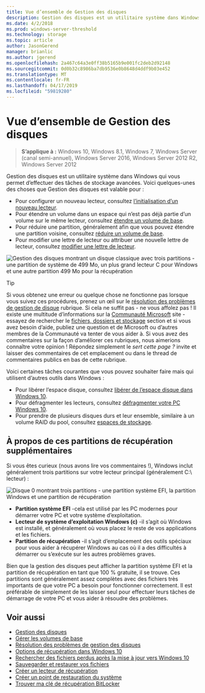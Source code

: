 ```yaml
---
title: Vue d’ensemble de Gestion des disques
description: Gestion des disques est un utilitaire système dans Windows qui vous permet d’effectuer des tâches de stockage avancées, telles que l’initialisation d’un nouveau lecteur, l’extension des volumes, réduction des partitions et modification des lettres de lecteur.
ms.date: 4/2/2018
ms.prod: windows-server-threshold
ms.technology: storage
ms.topic: article
author: JasonGerend
manager: brianlic
ms.author: jgerend
ms.openlocfilehash: 2a467c64a3e0ff38b5165b9e001fc2deb2d92148
ms.sourcegitcommit: 0d0b32c8986ba7db9536e0b8648d4ddf9b03e452
ms.translationtype: MT
ms.contentlocale: fr-FR
ms.lasthandoff: 04/17/2019
ms.locfileid: "59819280"
---
```

# <a name="overview-of-disk-management"></a>Vue d’ensemble de Gestion des disques

> **S’applique à :** Windows 10, Windows 8.1, Windows 7, Windows Server (canal semi-annuel), Windows Server 2016, Windows Server 2012 R2, Windows Server 2012

Gestion des disques est un utilitaire système dans Windows qui vous permet d’effectuer des tâches de stockage avancées. Voici quelques-unes des choses que Gestion des disques est valable pour :

- Pour configurer un nouveau lecteur, consultez [l’initialisation d’un nouveau lecteur](initialize-new-disks.md).
- Pour étendre un volume dans un espace qui n’est pas déjà partie d’un volume sur le même lecteur, consultez [étendre un volume de base](extend-a-basic-volume.md).
- Pour réduire une partition, généralement afin que vous pouvez étendre une partition voisine, consultez [réduire un volume de base](shrink-a-basic-volume.md).
- Pour modifier une lettre de lecteur ou attribuer une nouvelle lettre de lecteur, consultez [modifier une lettre de lecteur](change-a-drive-letter.md).

![Gestion des disques montrant un disque classique avec trois partitions - une partition de système de 499 Mo, un plus grand lecteur C pour Windows et une autre partition 499 Mo pour la récupération](media/disk-management.png)

> [!TIP]
>  Si vous obtenez une erreur ou quelque chose ne fonctionne pas lorsque vous suivez ces procédures, prenez un œil sur le [résolution des problèmes de gestion de disque](troubleshooting-disk-management.md) rubrique. Si cela ne suffit pas - ne vous affolez pas ! Il existe une multitude d’informations sur la [Communauté Microsoft](https://answers.microsoft.com/en-us/windows) site - essayez de rechercher le [fichiers, dossiers et stockage](https://answers.microsoft.com/en-us/windows/forum/windows_10-files?sort=lastreplydate&dir=desc&tab=All&status=all&mod=&modAge=&advFil=&postedAfter=&postedBefore=&threadType=all&isFilterExpanded=true&tm=1514405359639) section et si vous avez besoin d’aide, publiez une question et de Microsoft ou d’autres membres de la Communauté va tenter de vous aider à. Si vous avez des commentaires sur la façon d’améliorer ces rubriques, nous aimerions connaître votre opinion ! Répondez simplement le *sert cette page ?* invite et laisser des commentaires de cet emplacement ou dans le thread de commentaires publics en bas de cette rubrique.

Voici certaines tâches courantes que vous pouvez souhaiter faire mais qui utilisent d’autres outils dans Windows :

- Pour libérer l’espace disque, consultez [libérer de l’espace disque dans Windows 10](https://support.microsoft.com/help/12425/windows-10-free-up-drive-space).
- Pour défragmenter les lecteurs, consultez [défragmenter votre PC Windows 10](https://support.microsoft.com/help/4026701/windows-defragment-your-windows-10-pc).
- Pour prendre de plusieurs disques durs et leur ensemble, similaire à un volume RAID du pool, consultez [espaces de stockage](https://support.microsoft.com/help/12438/windows-10-storage-spaces).

## <a name="about-those-extra-recovery-partitions"></a>À propos de ces partitions de récupération supplémentaires

Si vous êtes curieux (nous avons lire vos commentaires !), Windows inclut généralement trois partitions sur votre lecteur principal (généralement C:\ lecteur) :

![Disque 0 montrant trois partitions - une partition système EFI, la partition Windows et une partition de récupération](media/windows-partitions.png)

- **Partition système EFI** -cela est utilisé par les PC modernes pour démarrer votre PC et votre système d’exploitation.
- **Lecteur de système d’exploitation Windows (c)** -il s’agit où Windows est installé, et généralement où vous placez le reste de vos applications et les fichiers.
- **Partition de récupération** -il s’agit d’emplacement des outils spéciaux pour vous aider à récupérer Windows au cas où il a des difficultés à démarrer ou s’exécute sur les autres problèmes graves.

Bien que la gestion des disques peut afficher la partition système EFI et la partition de récupération en tant que 100 % gratuite, il se trouve. Ces partitions sont généralement assez complètes avec des fichiers très importants de que votre PC a besoin pour fonctionner correctement. Il est préférable de simplement de les laisser seul pour effectuer leurs tâches de démarrage de votre PC et vous aider à résoudre des problèmes.

## <a name="see-also"></a>Voir aussi

- [Gestion des disques](manage-disks.md)
- [Gérer les volumes de base](manage-basic-volumes.md)
- [Résolution des problèmes de gestion des disques](troubleshooting-disk-management.md)
- [Options de récupération dans Windows 10](https://support.microsoft.com/help/12415/windows-10-recovery-options)
- [Rechercher des fichiers perdus après la mise à jour vers Windows 10](https://support.microsoft.com/help/12386/windows-10-find-lost-files-after-update)
- [Sauvegarder et restaurer vos fichiers](https://support.microsoft.com/help/17143/windows-10-back-up-your-files)
- [Créer un lecteur de récupération](https://support.microsoft.com/help/4026852/windows-create-a-recovery-drive)
- [Créer un point de restauration du système](https://support.microsoft.com/help/4027538/windows-create-a-system-restore-point)
- [Trouver ma clé de récupération BitLocker](https://support.microsoft.com/help/4026181/windows-find-my-bitlocker-recovery-key)
